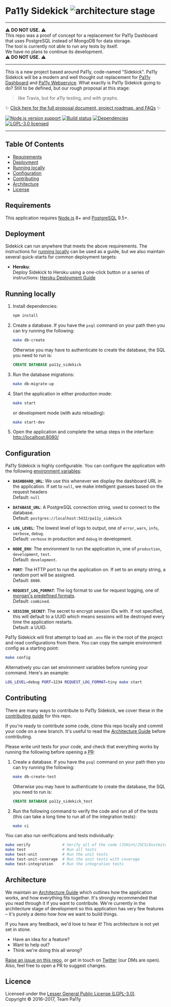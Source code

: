 
# Pa11y Sidekick ![architecture stage][status-badge]

---

⚠️ **DO NOT USE.** ⚠️  
This repo was a proof of concept for a replacement for Pa11y Dashboard that uses PostgreSQL instead of MongoDB for data storage.  
The tool is currently not able to run any tests by itself.  
We have no plans to continue its development.  
⚠️ **DO NOT USE.** ⚠️  

---

This is a new project based around Pa11y, code-named "Sidekick". Pa11y Sidekick will be a modern and well thought out replacement for [Pa11y Dashboard] and [Pa11y Webservice]. What exactly is Pa11y Sidekick going to do? Still to be defined, but our rough proposal at this stage:

  > like Travis, but for a11y testing, and with graphs.

:sparkles: [Click here for the full proposal document, project roadmap, and FAQs](docs/proposal.md) :sparkles:

[![Node.js version support][shield-node]][info-node]
[![Build status][shield-build]][info-build]
[![Dependencies][shield-dependencies]][info-dependencies]
[![LGPL-3.0 licensed][shield-license]][info-license]

---


## Table Of Contents

  - [Requirements](#requirements)
  - [Deployment](#deployment)
  - [Running locally](#running-locally)
  - [Configuration](#configuration)
  - [Contributing](#contributing)
  - [Architecture](#architecture)
  - [License](#license)


## Requirements

This application requires [Node.js] 8+ and [PostgreSQL] 9.5+.


## Deployment

Sidekick can run anywhere that meets the above requirements. The instructions for [running locally](#running-locally) can be used as a guide, but we also maintain several quick-starts for common deployment targets:

  - **Heroku**:<br/>
    Deploy Sidekick to Heroku using a one-click button or a series of instructions: [Heroku Deployment Guide](docs/deploy/heroku.md)


## Running locally

  1. Install dependencies:

     ```sh
     npm install
     ```

  2. Create a database. If you have the `psql` command on your path then you can try running the following:

     ```sh
     make db-create
     ```

     Otherwise you may have to authenticate to create the database, the SQL you need to run is:

     ```sql
     CREATE DATABASE pa11y_sidekick
     ```

  3. Run the database migrations:

     ```sh
     make db-migrate-up
     ```

  4. Start the application in either production mode:

     ```sh
     make start
     ```

     or development mode (with auto reloading):

     ```sh
     make start-dev
     ```

  5. Open the application and complete the setup steps in the interface: <http://localhost:8080/>


## Configuration

Pa11y Sidekick is highly configurable. You can configure the application with the following [environment variables]:

  - **`DASHBOARD_URL`**: We use this whenever we display the dashboard URL in the application. If set to `null`, we make intelligent guesses based on the request headers<br/>
    Default: `null`

  - **`DATABASE_URL`**: A PostgreSQL connection string, used to connect to the database.<br/>
    Default: `postgres://localhost:5432/pa11y_sidekick`

  - **`LOG_LEVEL`**: The lowest level of logs to output, one of `error`, `warn`, `info`, `verbose`, `debug`.<br/>
    Default: `verbose` in production and `debug` in development.

  - **`NODE_ENV`**: The environment to run the application in, one of `production`, `development`, `test`.<br/>
    Default: `development`.

  - **`PORT`**: The HTTP port to run the application on. If set to an empty string, a random port will be assigned.<br/>
    Default: `8080`.

  - **`REQUEST_LOG_FORMAT`**: The log format to use for request logging, one of [morgan's predefined formats][morgan-formats].<br/>
    Default: `combined`.

  - **`SESSION_SECRET`**: The secret to encrypt session IDs with. If not specified, this will default to a UUID which means sessions will be destroyed every time the application restarts.<br/>
    Default: a UUID.

Pa11y Sidekick will first attempt to load an `.env` file in the root of the project and read configurations from there. You can copy the sample environment config as a starting point:

```sh
make config
```

Alternatively you can set environment variables before running your command. Here's an example:

```sh
LOG_LEVEL=debug PORT=1234 REQUEST_LOG_FORMAT=tiny make start
```


## Contributing

There are many ways to contribute to Pa11y Sidekick, we cover these in the [contributing guide](CONTRIBUTING.md) for this repo.

If you're ready to contribute some code, clone this repo locally and commit your code on a new branch. It's useful to read the [Architecture Guide](docs/architecture.md) before contributing.

Please write unit tests for your code, and check that everything works by running the following before opening a <abbr title="pull request">PR</abbr>:

1. Create a database. If you have the `psql` command on your path then you can try running the following:

   ```sh
   make db-create-test
   ```

   Otherwise you may have to authenticate to create the database, the SQL you need to run is:

   ```sql
   CREATE DATABASE pa11y_sidekick_test
   ```

2. Run the following command to verify the code and run all of the tests (this can take a long time to run all of the integration tests):

   ```sh
   make ci
   ```

You can also run verifications and tests individually:

```sh
make verify              # Verify all of the code (JSHint/JSCS/Dustmite)
make test                # Run all tests
make test-unit           # Run the unit tests
make test-unit-coverage  # Run the unit tests with coverage
make test-integration    # Run the integration tests
```


## Architecture

We maintain an [Architecture Guide](docs/architecture.md) which outlines how the application works, and how everything fits together. It's strongly recommended that you read through it if you want to contribute. We're currently in the architecture stage of development so this application has very few features – it's purely a demo how _how_ we want to build things.

If you have any feedback, we'd love to hear it! This architecture is not yet set in stone.

  - Have an idea for a feature?
  - Want to help out?
  - Think we're doing this all wrong?

[Raise an issue on this repo][issues], or get in touch on [Twitter][twitter] (our DMs are open). Also, feel free to open a PR to suggest changes.


## Licence

Licensed under the [Lesser General Public License (LGPL-3.0)](LICENSE).<br/>
Copyright &copy; 2016–2017, Team Pa11y



[environment variables]: https://en.wikipedia.org/wiki/Environment_variable
[issues]: https://github.com/pa11y/sidekick/issues
[morgan-formats]: https://github.com/expressjs/morgan#predefined-formats
[node.js]: https://nodejs.org/
[pa11y dashboard]: https://github.com/pa11y/dashboard
[pa11y webservice]: https://github.com/pa11y/webservice
[postgresql]: http://www.postgresql.org/
[status-badge]: https://img.shields.io/badge/status-architecture-orange.svg
[twitter]: https://twitter.com/pa11yorg

[info-dependencies]: https://gemnasium.com/pa11y/sidekick
[info-license]: LICENSE
[info-node]: package.json
[info-build]: https://travis-ci.org/pa11y/sidekick
[shield-dependencies]: https://img.shields.io/gemnasium/pa11y/sidekick.svg
[shield-license]: https://img.shields.io/badge/license-LGPL%203.0-blue.svg
[shield-node]: https://img.shields.io/badge/node.js%20support-4–6-brightgreen.svg
[shield-build]: https://img.shields.io/travis/pa11y/sidekick/master.svg
